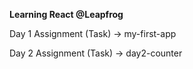 **Learning React @Leapfrog**

Day 1 Assignment (Task) -> my-first-app

Day 2 Assignment (Task) -> day2-counter
